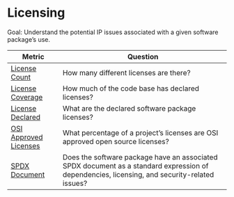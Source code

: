 # Licensing 


Goal: Understand the potential IP issues associated with a given software package’s use.

Metric | Question
--- | ---
[License Count](license-count.md) | How many different licenses are there?
[License Coverage](license-coverage.md)| How much of the code base has declared licenses?
[License Declared](license-declared.md) | What are the declared software package licenses?
[OSI Approved Licenses](osi-approved-licenses.md)| What percentage of a project’s licenses are OSI approved open source licenses?
[SPDX Document](spdx-document.md) |  Does the software package have an associated SPDX document as a standard expression of dependencies, licensing, and security-related issues?

